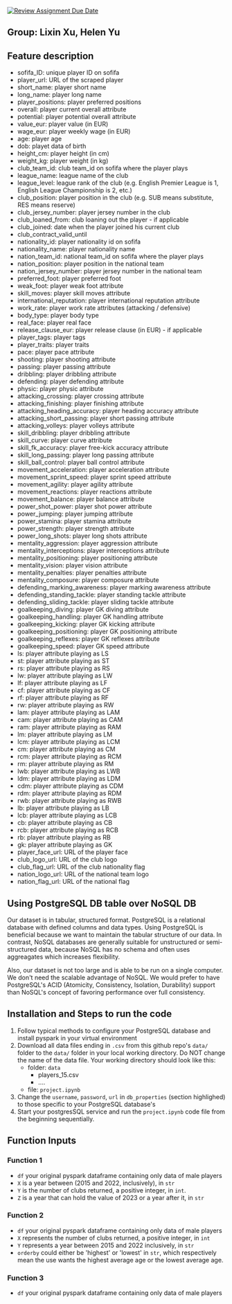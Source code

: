 [![Review Assignment Due Date](https://classroom.github.com/assets/deadline-readme-button-22041afd0340ce965d47ae6ef1cefeee28c7c493a6346c4f15d667ab976d596c.svg)](https://classroom.github.com/a/VuODydzp)
## Group: Lixin Xu, Helen Yu
## Feature description
- sofifa_ID: unique player ID on sofifa
- player_url: URL of the scraped player
- short_name: player short name
- long_name: player long name
- player_positions: player preferred positions
- overall: player current overall attribute
- potential: player potential overall attribute
- value_eur: player value (in EUR)
- wage_eur: player weekly wage (in EUR)
- age: player age
- dob: playet data of birth
- height_cm: player height (in cm)
- weight_kg: player weight (in kg)
- club_team_id: club team_id on sofifa where the player plays
- league_name: league name of the club
- league_level: league rank of the club (e.g. English Premier League is 1, English League Championship is 2, etc.)
- club_position: player position in the club (e.g. SUB means substitute, RES means reserve)
- club_jersey_number: player jersey number in the club
- club_loaned_from: club loaning out the player - if applicable
- club_joined: date when the player joined his current club
- club_contract_valid_until
- nationality_id: player nationality id on sofifa
- nationality_name: player nationality name
- nation_team_id: national team_id on sofifa where the player plays
- nation_position: player position in the national team
- nation_jersey_number: player jersey number in the national team
- preferred_foot: player preferred foot
- weak_foot: player weak foot attribute
- skill_moves: player skill moves attribute
- international_reputation: player international reputation attribute
- work_rate: player work rate attributes (attacking / defensive)
- body_type: player body type
- real_face: player real face
- release_clause_eur: player release clause (in EUR) - if applicable
- player_tags: player tags
- player_traits: player traits
- pace: player pace attribute
- shooting: player shooting attribute
- passing: player passing attribute
- dribbling: player dribbling attribute
- defending: player defending attribute
- physic: player physic attribute
- attacking_crossing: player crossing attribute
- attacking_finishing: player finishing attribute
- attacking_heading_accuracy: player heading accuracy attribute
- attacking_short_passing: player short passing attribute
- attacking_volleys: player volleys attribute
- skill_dribbling: player dribbling attribute
- skill_curve: player curve attribute
- skill_fk_accuracy: player free-kick accuracy attribute
- skill_long_passing: player long passing attribute
- skill_ball_control: player ball control attribute
- movement_acceleration: player acceleration attribute
- movement_sprint_speed: player sprint speed attribute
- movement_agility: player agility attribute
- movement_reactions: player reactions attribute
- movement_balance: player balance attribute
- power_shot_power: player shot power attribute
- power_jumping: player jumping attribute
- power_stamina: player stamina attribute
- power_strength: player strength attribute
- power_long_shots: player long shots attribute
- mentality_aggression: player aggression attribute
- mentality_interceptions: player interceptions attribute
- mentality_positioning: player positioning attribute
- mentality_vision: player vision attribute
- mentality_penalties: player penalties attribute
- mentality_composure: player composure attribute
- defending_marking_awareness: player marking awareness attribute
- defending_standing_tackle: player standing tackle attribute
- defending_sliding_tackle: player sliding tackle attribute
- goalkeeping_diving: player GK diving attribute
- goalkeeping_handling: player GK handling attribute
- goalkeeping_kicking: player GK kicking attribute
- goalkeeping_positioning: player GK positioning attribute
- goalkeeping_reflexes: player GK reflexes attribute
- goalkeeping_speed: player GK speed attribute
- ls: player attribute playing as LS
- st: player attribute playing as ST
- rs: player attribute playing as RS
- lw: player attribute playing as LW
- lf: player attribute playing as LF
- cf: player attribute playing as CF
- rf: player attribute playing as RF
- rw: player attribute playing as RW
- lam: player attribute playing as LAM
- cam: player attribute playing as CAM
- ram: player attribute playing as RAM
- lm: player attribute playing as LM
- lcm: player attribute playing as LCM
- cm: player attribute playing as CM
- rcm: player attribute playing as RCM
- rm: player attribute playing as RM
- lwb: player attribute playing as LWB
- ldm: player attribute playing as LDM
- cdm: player attribute playing as CDM
- rdm: player attribute playing as RDM
- rwb: player attribute playing as RWB
- lb: player attribute playing as LB
- lcb: player attribute playing as LCB
- cb: player attribute playing as CB
- rcb: player attribute playing as RCB
- rb: player attribute playing as RB
- gk: player attribute playing as GK
- player_face_url: URL of the player face
- club_logo_url: URL of the club logo
- club_flag_url: URL of the club nationality flag
- nation_logo_url: URL of the national team logo
- nation_flag_url: URL of the national flag


## Using PostgreSQL DB table over NoSQL DB
Our dataset is in tabular, structured format. PostgreSQL is a relational database with defined columns and data types. Using PostgreSQL is beneficial because we want to maintain the tabular structure of our data. In contrast, NoSQL databases are generally suitable for unstructured or semi-structured data, because NoSQL has no schema and often uses aggreagates which increases flexibility.

Also, our dataset is not too large and is able to be run on a single computer. We don't need the scalable advantage of NoSQL. We would prefer to have PostgreSQL's ACID (Atomicity, Consistency, Isolation, Durability) support than NoSQL's concept of favoring performance over full consistency.

## Installation and Steps to run the code
1. Follow typical methods to configure your PostgreSQL database and install pyspark in your virtual environment
2. Download all data files ending in ```.csv``` from this github repo's ```data/``` folder to the ```data/``` folder in your local working directory. Do NOT change the name of the data file. Your working directory should look like this:
    - folder: ```data```
        - players_15.csv
        - ....
    - file: ```project.ipynb```
3. Change the ```username```, ```password```, ```url``` in ```db_properties``` (section highlighed) to those specific to your PostgreSQL database's 
4. Start your postgresSQL service and run the ```project.ipynb``` code file from the beginning sequentially.

## Function Inputs
### Function 1
- ```df``` your original pyspark dataframe containing only data of male players
- ```X``` is a year between (2015 and 2022, inclusively), in ```str```
- ```Y``` is the number of clubs returned, a positive integer, in ```int```.
- ```Z``` is a year that can hold the value of 2023 or a year after it, in ```str```

### Function 2
- ```df``` your original pyspark dataframe containing only data of male players
- ```X``` represents the number of clubs returned, a positive integer, in ```int```
- ```Y``` represents a year between 2015 and 2022 inclusively, in ```str```
- ```orderby``` could either be 'highest' or 'lowest' in ```str```, which respectively mean the use wants the highest average age or the lowest average age.
### Function 3
- ```df``` your original pyspark dataframe containing only data of male players
